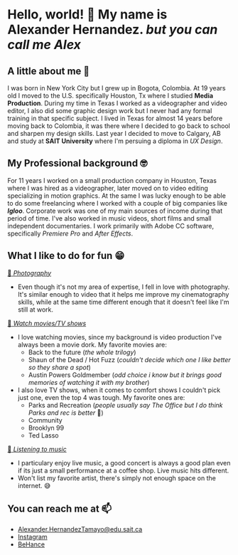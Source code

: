 # Hello, world! 👋 My name is Alexander Hernandez. _but you can call me ***Alex***_ 

<!--
**AlexHdz16/AlexHdz16** is a ✨ _special_ ✨ repository because its `README.md` (this file) appears on your GitHub profile.

Here are some ideas to get you started:

- 🔭 I’m currently working on ...
- 🌱 I’m currently learning ...
- 👯 I’m looking to collaborate on ...
- 🤔 I’m looking for help with ...
- 💬 Ask me about ...
- 📫 How to reach me: ...
- 😄 Pronouns: ...
- ⚡ Fun fact: ...
-->
## A little about me :thinking:
I was born in New York City but I grew up in Bogota, Colombia. At 19 years old I moved to the U.S. specifically Houston, Tx where I studied **Media Production**. During my time in Texas I worked as a videographer and video editor, I also did some graphic design work but I never had any formal training in that specific subject. I lived in Texas for almost 14 years before moving back to Colombia, it was there where I decided to go back to school and sharpen my design skills. Last year I decided to move to Calgary, AB and study at **SAIT University** where I'm persuing a diploma in _UX Design_. 

## My Professional background :nerd_face: 
For 11 years I worked on a small production company in Houston, Texas where I was hired as a videographer, later moved on to video editing specializing in motion graphics. At the same I was lucky enough to be able to do some freelancing where I worked with a couple of big companies like ***Igloo***. Corporate work was one of my main sources of income during that period of time. I've also worked in music videos, short films and small independent documentaries. I work primarily with Adobe CC software, specifically _Premiere Pro_ and _After Effects_. 

## What I like to do for fun :grin: 
<u>:camera_flash: _Photography_</u>
* Even though it's not my area of expertise, I fell in love with photography. It's similar enough to video that it helps me improve my cinematography skills, while at the same time different enough that it doesn't feel like I'm still at work.
  
<u>:movie_camera: _Watch movies/TV shows_</u>
* I love watching movies, since my background is video production I've always been a movie dork. My favorite movies are:
  - Back to the future (_the whole trilogy_)
  - Shaun of the Dead / Hot Fuzz (_couldn't decide which one I like better so they share a spot_)
  - Austin Powers Goldmember (_odd choice i know but it brings good memories of watching it with my brother_)
* I also love TV shows, when it comes to comfort shows I couldn't pick just one, even the top 4 was tough. My favorite ones are:
  - Parks and Recreation (_people usually say The Office but I do think Parks and rec is better_ :speak_no_evil:)
  - Community 
  - Brooklyn 99 
  - Ted Lasso 

 <u>:musical_note: _Listening to music_</u>
 * I particulary enjoy live music, a good concert is always a good plan even if its just a small performance at a coffee shop. Live music hits different.
 * Won't list my favorite artist, there's simply not enough space on the internet. :sweat_smile: 

## You can reach me at :mailbox: 
 * Alexander.HernandezTamayo@edu.sait.ca 
 * [Instagram](https://www.instagram.com/alexhdz16) 
 * [BeHance](https://www.behance.net/alexhdz16) 
